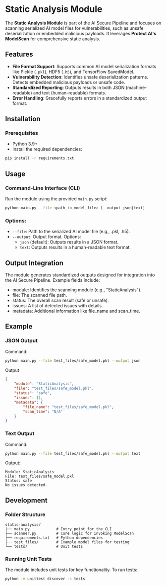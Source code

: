 # Static Analysis Module

The **Static Analysis Module** is part of the AI Secure Pipeline and focuses on scanning serialized AI model files for vulnerabilities, such as unsafe deserialization or embedded malicious payloads. It leverages **Protect AI's ModelScan** for comprehensive static analysis.

## Features

- **File Format Support**: Supports common AI model serialization formats like Pickle (`.pkl`), HDF5 (`.h5`), and TensorFlow SavedModel.
- **Vulnerability Detection**: Identifies unsafe deserialization patterns. Detects embedded malicious payloads or unsafe code.
- **Standardized Reporting**: Outputs results in both JSON (machine-readable) and text (human-readable) formats.
- **Error Handling**: Gracefully reports errors in a standardized output format.

## Installation

### Prerequisites
- Python 3.9+
- Install the required dependencies:
```bash
pip install -r requirements.txt
```

## Usage

### Command-Line Interface (CLI)

Run the module using the provided `main.py` script:

```bash
python main.py --file <path_to_model_file> [--output json|text]
```

### Options:
- `--file`: Path to the serialized AI model file (e.g., .pkl, .h5).
- `--output`: Output format. Options:
  - `json` (default): Outputs results in a JSON format.
  - `text`: Outputs results in a human-readable text format.

## Output Integration

The module generates standardized outputs designed for integration into the AI Secure Pipeline. Example fields include:

- module: Identifies the scanning module (e.g., "StaticAnalysis").
- file: The scanned file path.
- status: The overall scan result (safe or unsafe).
- issues: A list of detected issues with details.
- metadata: Additional information like file_name and scan_time.

## Example

### JSON Output

Command:

```bash
python main.py --file test_files/safe_model.pkl --output json
```

Output
```json
{
    "module": "StaticAnalysis",
    "file": "test_files/safe_model.pkl",
    "status": "safe",
    "issues": [],
    "metadata": {
        "file_name": "test_files/safe_model.pkl",
        "scan_time": "N/A"
    }
}
```

### Text Output

Command:
```bash
python main.py --file test_files/safe_model.pkl --output text
```

Output:
```plaintext
Module: StaticAnalysis
File: test_files/safe_model.pkl
Status: safe
No issues detected.
```

## Development

### Folder Structure

```plaintext
static-analysis/
├── main.py            # Entry point for the CLI
├── scanner.py         # Core logic for invoking ModelScan
├── requirements.txt   # Python dependencies
├── test_files/        # Example model files for testing
└── tests/             # Unit tests
```

### Running Unit Tests

The module includes unit tests for key functionality. To run tests:

```bash
python -m unittest discover -s tests
```
